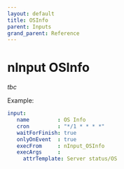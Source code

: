 ```yaml
---
layout: default
title: OSInfo
parent: Inputs
grand_parent: Reference
---
```

# nInput OSInfo

_tbc_

Example:

````yaml
input:
   name         : OS Info
   cron         : "*/1 * * * *"
   waitForFinish: true
   onlyOnEvent  : true
   execFrom     : nInput_OSInfo
   execArgs     :
     attrTemplate: Server status/OS
````